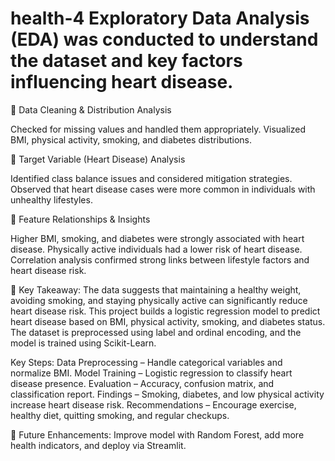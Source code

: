 # health-4 Exploratory Data Analysis (EDA) was conducted to understand the dataset and key factors influencing heart disease.

🔹 Data Cleaning & Distribution Analysis

Checked for missing values and handled them appropriately.
Visualized BMI, physical activity, smoking, and diabetes distributions.

🔹 Target Variable (Heart Disease) Analysis

Identified class balance issues and considered mitigation strategies.
Observed that heart disease cases were more common in individuals with unhealthy lifestyles.

🔹 Feature Relationships & Insights

Higher BMI, smoking, and diabetes were strongly associated with heart disease.
Physically active individuals had a lower risk of heart disease.
Correlation analysis confirmed strong links between lifestyle factors and heart disease risk.

📌 Key Takeaway: The data suggests that maintaining a healthy weight, avoiding smoking, and staying physically active can significantly reduce heart disease risk.
This project builds a logistic regression model to predict heart disease based on BMI, physical activity, smoking, and diabetes status. The dataset is preprocessed using label and ordinal encoding, and the model is trained using Scikit-Learn.

Key Steps:
Data Preprocessing – Handle categorical variables and normalize BMI.
Model Training – Logistic regression to classify heart disease presence.
Evaluation – Accuracy, confusion matrix, and classification report.
Findings – Smoking, diabetes, and low physical activity increase heart disease risk.
Recommendations – Encourage exercise, healthy diet, quitting smoking, and regular checkups.

🔹 Future Enhancements: Improve model with Random Forest, add more health indicators, and deploy via Streamlit.
